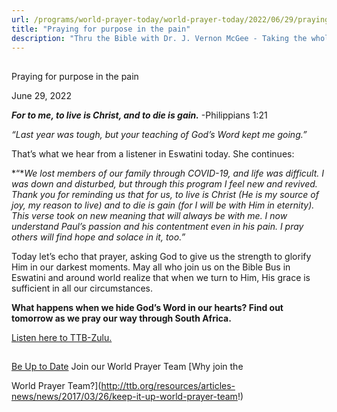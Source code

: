 ```yaml
---
url: /programs/world-prayer-today/world-prayer-today/2022/06/29/praying-for-purpose-in-the-pain
title: "Praying for purpose in the pain"
description: "Thru the Bible with Dr. J. Vernon McGee - Taking the whole Word to the whole world"
---
```







## 
 Praying for purpose in the pain


June 29, 2022




***For to me, to live is Christ, and to die is gain.*** -Philippians 1:21

*“Last year was tough, but your teaching of God’s Word kept me going.”*

That’s what we hear from a listener in Eswatini today. She continues:

*“**We lost members of our family through COVID-19, and life was difficult. I was down and disturbed, but through this program I feel new and revived. Thank you for reminding us that for us, to live is Christ (He is my source of joy, my reason to live) and to die is gain (for I will be with Him in eternity). This verse took on new meaning that will always be with me. I now understand Paul’s passion and his contentment even in his pain. I pray others will find hope and solace in it, too.”*

Today let’s echo that prayer, asking God to give us the strength to glorify Him in our darkest moments. May all who join us on the Bible Bus in Eswatini and around world realize that when we turn to Him, His grace is sufficient in all our circumstances.

**What happens when we hide God’s Word in our hearts? Find out tomorrow as we pray our way through South Africa.**

[Listen here to TTB-Zulu.](https://ttb.twr.org/home/day,0426/language,ZUL)







## 




[Be Up to Date](http://feeds.feedburner.com/WorldPrayerToday "World Prayer Today RSS Feed")
Join our World Prayer Team
[Why join the  

World Prayer Team?](http://ttb.org/resources/articles-news/news/2017/03/26/keep-it-up-world-prayer-team!)




